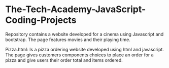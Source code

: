 # The-Tech-Academy-JavaScript-Coding-Projects
Repository contains a website developed for a cinema using Javascript and bootstrap. The page features movies and their playing time. 

Pizza.html: Is a pizza ordering website developed using html and javascript. The page gives customers components choices to place an order for a pizza and give users their order total and items ordered.

